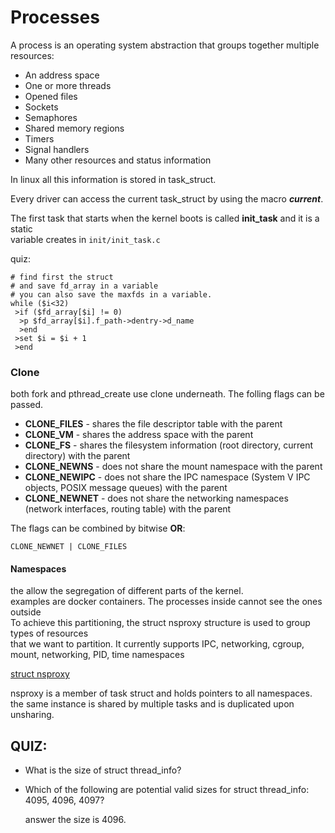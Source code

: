 # Processes

A process is an operating system abstraction that groups together multiple resources:

* An address space
* One or more threads
* Opened files
* Sockets
* Semaphores
* Shared memory regions
* Timers
* Signal handlers
* Many other resources and status information

In linux all this information is stored in task_struct.

Every driver can access the current task_struct by using the macro ***current***.

The first task that starts when the kernel boots is called **init_task** and it is a static  
variable creates in `init/init_task.c`

quiz:
```gdb
# find first the struct
# and save fd_array in a variable
# you can also save the maxfds in a variable.
while ($i<32)
 >if ($fd_array[$i] != 0)
  >p $fd_array[$i].f_path->dentry->d_name
  >end
 >set $i = $i + 1
 >end
```

### Clone


both fork and pthread_create use clone underneath. The folling flags can be passed.
* **CLONE_FILES** - shares the file descriptor table with the parent
* **CLONE_VM** - shares the address space with the parent
* **CLONE_FS** - shares the filesystem information (root directory, current directory) with the parent
* **CLONE_NEWNS** - does not share the mount namespace with the parent
* **CLONE_NEWIPC** - does not share the IPC namespace (System V IPC objects, POSIX message queues) with the parent
* **CLONE_NEWNET** - does not share the networking namespaces (network interfaces, routing table) with the parent

The flags can be combined by bitwise **OR**:

    CLONE_NEWNET | CLONE_FILES

#### Namespaces

the allow the segregation of different parts of the kernel.  
examples are docker containers. The processes inside cannot see the ones outside  
To achieve this partitioning, the struct nsproxy structure is used to group types of resources  
that we want to partition. It currently supports IPC, networking, cgroup, mount, networking, PID, time namespaces

[struct nsproxy](https://elixir.bootlin.com/linux/v6.15.2/source/include/linux/nsproxy.h#L32)

nsproxy is a member of task struct and holds pointers to all namespaces.
the same instance is shared by multiple tasks and is duplicated upon unsharing.

## QUIZ:
- What is the size of struct thread_info?
- Which of the following are potential valid sizes for struct thread_info: 4095, 4096, 4097?

    answer the size is 4096.
